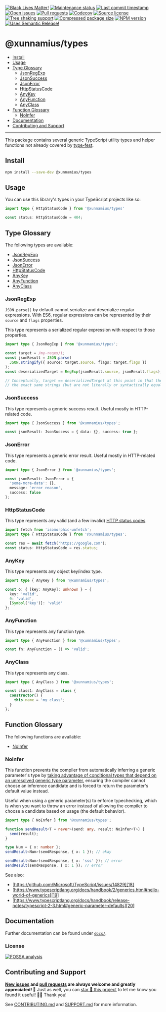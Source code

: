 <!-- prettier-ignore-start -->

<!-- badges-start -->

[![Black Lives Matter!][badge-blm]][link-blm]
[![Maintenance status][badge-maintenance]][link-repo]
[![Last commit timestamp][badge-last-commit]][link-repo]
[![Open issues][badge-issues]][link-issues]
[![Pull requests][badge-pulls]][link-pulls]
[![Codecov][badge-codecov]][link-codecov]
[![Source license][badge-license]][link-license]
[![Tree shaking support][badge-tree-shaking]][link-bundlephobia]
[![Compressed package size][badge-size]][link-bundlephobia]
[![NPM version][badge-npm]][link-npm]
[![Uses Semantic Release!][badge-semantic-release]][link-semantic-release]

<!-- badges-end -->

<!-- prettier-ignore-end -->

# @xunnamius/types

- [Install][1]
- [Usage][2]
- [Type Glossary][3]
  - [JsonRegExp][4]
  - [JsonSuccess][5]
  - [JsonError][6]
  - [HttpStatusCode][7]
  - [AnyKey][8]
  - [AnyFunction][9]
  - [AnyClass][10]
- [Function Glossary][11]
  - [NoInfer][12]
- [Documentation][13]
- [Contributing and Support][14]

---

This package contains several generic TypeScript utility types and helper
functions not already covered by [type-fest][15].

## Install

```bash
npm install --save-dev @xunnamius/types
```

## Usage

You can use this library's types in your TypeScript projects like so:

```TypeScript
import type { HttpStatusCode } from '@xunnamius/types'

const status: HttpStatusCode = 404;
```

## Type Glossary

The following types are available:

- [JsonRegExp][4]
- [JsonSuccess][5]
- [JsonError][6]
- [HttpStatusCode][7]
- [AnyKey][8]
- [AnyFunction][9]
- [AnyClass][10]

### JsonRegExp

`JSON.parse()` by default cannot serialize and deserialize regular expressions.
With ES6, regular expressions can be represented by their `source` and `flags`
properties.

This type represents a serialized regular expression with respect to those
properties.

```typescript
import type { JsonRegExp } from '@xunnamius/types';

const target = /my-regex/i;
const jsonResult = JSON.parse(
  JSON.stringify({ source: target.source, flags: target.flags })
);
const deserializedTarget = RegExp(jsonResult.source, jsonResult.flags);

// Conceptually, target == deserializedTarget at this point in that they match
// the exact same strings (but are not literally or syntactically equal)
```

### JsonSuccess

This type represents a generic success result. Useful mostly in HTTP-related
code.

```typescript
import type { JsonSuccess } from '@xunnamius/types';

const jsonResult: JsonSuccess = { data: {}, success: true };
```

### JsonError

This type represents a generic error result. Useful mostly in HTTP-related code.

```typescript
import type { JsonError } from '@xunnamius/types';

const jsonResult: JsonError = {
  'some-more-data': {},
  message: 'error reason',
  success: false
};
```

### HttpStatusCode

This type represents any valid (and a few invalid) [HTTP status codes][16].

```typescript
import fetch from 'isomorphic-unfetch';
import type { HttpStatusCode } from '@xunnamius/types';

const res = await fetch('https://google.com');
const status: HttpStatusCode = res.status;
```

### AnyKey

This type represents any object key/index type.

```typescript
import type { AnyKey } from '@xunnamius/types';

const o: { [key: AnyKey]: unknown } = {
  key: 'valid',
  0: 'valid',
  [Symbol('key')]: 'valid'
};
```

### AnyFunction

This type represents any function type.

```typescript
import type { AnyFunction } from '@xunnamius/types';

const fn: AnyFunction = () => 'valid';
```

### AnyClass

This type represents any class.

```typescript
import type { AnyClass } from '@xunnamius/types';

const class1: AnyClass = class {
  constructor() {
    this.name = 'my class';
  }
};
```

## Function Glossary

The following functions are available:

- [NoInfer][12]

### NoInfer

This function prevents the compiler from automatically inferring a generic
parameter's type by [taking advantage of conditional types that depend on an
unresolved generic type parameter][17], ensuring the compiler cannot choose an
inference candidate and is forced to return the parameter's default value
instead.

Useful when using a generic parameter(s) to enforce typechecking, which is when
you want to throw an error instead of allowing the compiler to choose a
candidate based on usage (the default behavior).

```typescript
import type { NoInfer } from '@xunnamius/types';

function sendResult<T = never>(send: any, result: NoInfer<T>) {
  send(result);
}

type Num = { x: number };
sendResult<Num>(sendResponse, { x: 1 }); // okay

sendResult<Num>(sendResponse, { x: 'sss' }); // error
sendResult(sendResponse, { x: 1 }); // error
```

See also:

- [https://github.com/Microsoft/TypeScript/issues/14829][18]
- [https://www.typescriptlang.org/docs/handbook/2/generics.html#hello-world-of-generics][19]
- [https://www.typescriptlang.org/docs/handbook/release-notes/typescript-2-3.html#generic-parameter-defaults][20]

## Documentation

Further documentation can be found under [`docs/`][docs].

### License

[![FOSSA analysis][badge-fossa]][link-fossa]

## Contributing and Support

**[New issues][choose-new-issue] and [pull requests][pr-compare] are always
welcome and greatly appreciated! 🤩** Just as well, you can [star 🌟 this
project][link-repo] to let me know you found it useful! ✊🏿 Thank you!

See [CONTRIBUTING.md][contributing] and [SUPPORT.md][support] for more
information.

[badge-blm]: https://api.ergodark.com/badges/blm 'Join the movement!'
[link-blm]: https://secure.actblue.com/donate/ms_blm_homepage_2019
[badge-maintenance]:
  https://img.shields.io/maintenance/active/2021
  'Is this package maintained?'
[link-repo]: https://github.com/xunnamius/typescript-utils
[badge-last-commit]:
  https://img.shields.io/github/last-commit/xunnamius/typescript-utils
  'Latest commit timestamp'
[badge-issues]:
  https://img.shields.io/github/issues/Xunnamius/typescript-utils
  'Open issues'
[link-issues]: https://github.com/Xunnamius/typescript-utils/issues?q=
[badge-pulls]:
  https://img.shields.io/github/issues-pr/xunnamius/typescript-utils
  'Open pull requests'
[link-pulls]: https://github.com/xunnamius/typescript-utils/pulls
[badge-codecov]:
  https://codecov.io/gh/Xunnamius/typescript-utils/branch/main/graph/badge.svg?token=HWRIOBAAPW
  'Is this package well-tested?'
[link-codecov]: https://codecov.io/gh/Xunnamius/typescript-utils
[badge-license]:
  https://img.shields.io/npm/l/@xunnamius/types
  "This package's source license"
[link-license]: https://github.com/Xunnamius/typescript-utils/blob/main/LICENSE
[badge-fossa]:
  https://app.fossa.com/api/projects/custom%2B27276%2Fgit%40github.com%3AXunnamius%2Ftypescript-utils.git.svg?type=large
  "Analysis of this package's license obligations"
[link-fossa]:
  https://app.fossa.com/projects/custom+27276%2Fgit@github.com:Xunnamius%2Ftypescript-utils.git
[badge-npm]:
  https://api.ergodark.com/badges/npm-pkg-version/@xunnamius/types
  'Install this package using npm or yarn!'
[link-npm]: https://www.npmjs.com/package/@xunnamius/types
[badge-semantic-release]:
  https://img.shields.io/badge/%20%20%F0%9F%93%A6%F0%9F%9A%80-semantic--release-e10079.svg
  'This repo practices continuous integration and deployment!'
[link-semantic-release]: https://github.com/semantic-release/semantic-release
[badge-size]: https://badgen.net/bundlephobia/minzip/@xunnamius/types
[badge-tree-shaking]:
  https://badgen.net/bundlephobia/tree-shaking/@xunnamius/types
  'Is this package optimized for Webpack?'
[link-bundlephobia]:
  https://bundlephobia.com/result?p=@xunnamius/types
  'Package size (minified and gzipped)'
[package-json]: package.json
[docs]: docs
[choose-new-issue]:
  https://github.com/xunnamius/typescript-utils/issues/new/choose
[pr-compare]: https://github.com/xunnamius/typescript-utils/compare
[contributing]: CONTRIBUTING.md
[support]: .github/SUPPORT.md
[1]: #install
[2]: #usage
[3]: #type-glossary
[4]: #jsonregexp
[5]: #jsonsuccess
[6]: #jsonerror
[7]: #httpstatuscode
[8]: #anykey
[9]: #anyfunction
[10]: #anyclass
[11]: #function-glossary
[12]: #noinfer
[13]: #documentation
[14]: #contributing-and-support
[15]: https://github.com/sindresorhus/type-fest
[16]: https://developer.mozilla.org/en-US/docs/Web/HTTP/Status
[17]:
  https://stackoverflow.com/questions/56687668/a-way-to-disable-type-argument-inference-in-generics
[18]: https://github.com/Microsoft/TypeScript/issues/14829
[19]:
  https://www.typescriptlang.org/docs/handbook/2/generics.html#hello-world-of-generics
[20]:
  https://www.typescriptlang.org/docs/handbook/release-notes/typescript-2-3.html#generic-parameter-defaults
